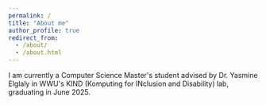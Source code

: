 ```yaml
---
permalink: /
title: "About me"
author_profile: true
redirect_from: 
  - /about/
  - /about.html
---
```


I am currently a Computer Science Master's student advised by Dr. Yasmine Elglaly in WWU's KIND (Komputing for INclusion and Disability) lab, graduating in June 2025.
